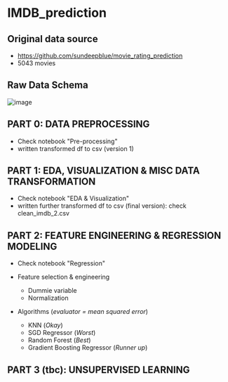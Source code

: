 # IMDB_prediction

## Original data source
* https://github.com/sundeepblue/movie_rating_prediction
* 5043 movies

## Raw Data Schema

![image](https://user-images.githubusercontent.com/34362014/138983758-57e5e3cd-90b1-434c-a28e-75ebe4e1a94f.png)

## PART 0: DATA PREPROCESSING

* Check notebook "Pre-processing"
* written transformed df to csv (version 1)

## PART 1: EDA, VISUALIZATION & MISC DATA TRANSFORMATION

* Check notebook "EDA & Visualization"
* written further transformed df to csv (final version): check clean_imdb_2.csv

## PART 2: FEATURE ENGINEERING & REGRESSION MODELING

* Check notebook "Regression"

* Feature selection & engineering 
    * Dummie variable
    * Normalization

* Algorithms (*evaluator = mean squared error*)
    * KNN (*Okay*)
    * SGD Regressor (*Worst*)
    * Random Forest (*Best*)
    * Gradient Boosting Regressor (*Runner up*)

## PART 3 (tbc): UNSUPERVISED LEARNING
